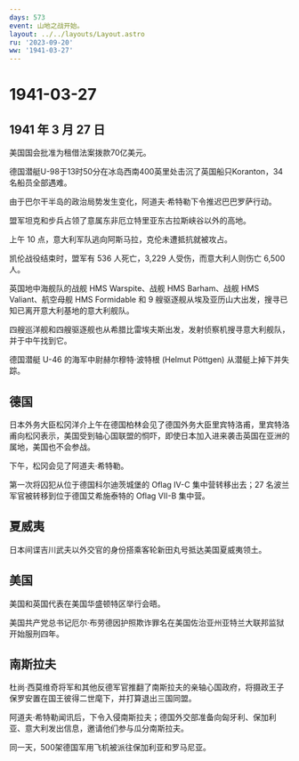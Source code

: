 ```yaml
---
days: 573
event: 山地之战开始。
layout: ../../layouts/Layout.astro
ru: '2023-09-20'
ww: '1941-03-27'
---
```


# 1941-03-27

## 1941 年 3 月 27 日

美国国会批准为租借法案拨款70亿美元。

德国潜艇U-98于13时50分在冰岛西南400英里处击沉了英国船只Koranton，34名船员全部遇难。

由于巴尔干半岛的政治局势发生变化，阿道夫·希特勒下令推迟巴巴罗萨行动。

盟军坦克和步兵占领了意属东非厄立特里亚东古拉斯峡谷以外的高地。

上午 10 点，意大利军队逃向阿斯马拉，克伦未遭抵抗就被攻占。

凯伦战役结束时，盟军有 536 人死亡，3,229 人受伤，而意大利人则伤亡 6,500
人。

英国地中海舰队的战舰 HMS Warspite、战舰 HMS Barham、战舰 HMS
Valiant、航空母舰 HMS Formidable 和 9
艘驱逐舰从埃及亚历山大出发，搜寻已知已离开意大利基地的意大利舰队。

四艘巡洋舰和四艘驱逐舰也从希腊比雷埃夫斯出发，发射侦察机搜寻意大利舰队，并于中午找到它。

德国潜艇 U-46 的海军中尉赫尔穆特·波特根 (Helmut Pöttgen)
从潜艇上掉下并失踪。

## 德国

日本外务大臣松冈洋介上午在德国柏林会见了德国外务大臣里宾特洛甫，里宾特洛甫向松冈表示，美国受到轴心国联盟的恫吓，即使日本加入进来袭击英国在亚洲的属地，美国也不会参战。

下午，松冈会见了阿道夫·希特勒。

第一次将囚犯从位于德国科尔迪茨城堡的 Oflag IV-C 集中营转移出去；27
名波兰军官被转移到位于德国艾希施泰特的 Oflag VII-B 集中营。

## 夏威夷

日本间谍吉川武夫以外交官的身份搭乘客轮新田丸号抵达美国夏威夷领土。

## 美国

美国和英国代表在美国华盛顿特区举行会晤。

美国共产党总书记厄尔·布劳德因护照欺诈罪名在美国佐治亚州亚特兰大联邦监狱开始服刑四年。

## 南斯拉夫

杜尚·西莫维奇将军和其他反德军官推翻了南斯拉夫的亲轴心国政府，将摄政王子保罗安置在国王彼得二世麾下，并打算退出三国同盟。

阿道夫·希特勒闻讯后，下令入侵南斯拉夫；德国外交部准备向匈牙利、保加利亚、意大利发出信息，邀请他们参与瓜分南斯拉夫。

同一天，500架德国军用飞机被派往保加利亚和罗马尼亚。